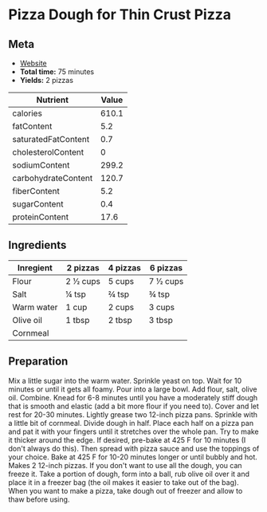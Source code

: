 # Pizza Dough for Thin Crust Pizza

## Meta

- [Website](https://www.food.com/recipe/pizza-dough-for-thin-crust-pizza-70165)
- **Total time:** 75 minutes
- **Yields:** 2 pizzas

|Nutrient|Value|
|-|-|
|calories|610.1|
|fatContent|5.2|
|saturatedFatContent|0.7|
|cholesterolContent|0|
|sodiumContent|299.2|
|carbohydrateContent|120.7|
|fiberContent|5.2|
|sugarContent|0.4|
|proteinContent|17.6|

## Ingredients

|Inregient|2 pizzas|4 pizzas|6 pizzas|
|-|-|-|-|
|Flour|2 1⁄2 cups|5 cups|7 1⁄2 cups|
|Salt|1⁄4 tsp|2⁄4 tsp|3⁄4 tsp|
|Warm water|1 cup|2 cups|3 cups|
|Olive oil|1 tbsp|2 tbsp|3 tbsp|
|Cornmeal||||

## Preparation

Mix a little sugar into the warm water.
Sprinkle yeast on top.
Wait for 10 minutes or until it gets all foamy.
Pour into a large bowl.
Add flour, salt, olive oil.
Combine.
Knead for 6-8 minutes until you have a moderately stiff dough that is smooth and elastic (add a bit more flour if you need to).
Cover and let rest for 20-30 minutes.
Lightly grease two 12-inch pizza pans.
Sprinkle with a little bit of cornmeal.
Divide dough in half.
Place each half on a pizza pan and pat it with your fingers until it stretches over the whole pan.
Try to make it thicker around the edge.
If desired, pre-bake at 425 F for 10 minutes (I don't always do this).
Then spread with pizza sauce and use the toppings of your choice.
Bake at 425 F for 10-20 minutes longer or until bubbly and hot.
Makes 2 12-inch pizzas.
If you don't want to use all the dough, you can freeze it.
Take a portion of dough, form into a ball, rub olive oil over it and place it in a freezer bag (the oil makes it easier to take out of the bag).
When you want to make a pizza, take dough out of freezer and allow to thaw before using.
